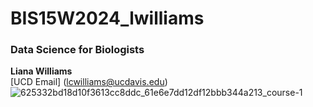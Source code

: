 # BIS15W2024_lwilliams
 ### Data Science for Biologists  
**Liana Williams**  
[UCD Email] (lcwilliams@ucdavis.edu)  
![625332bd18d10f3613cc8ddc_61e6e7dd12df12bbb344a213_course-1](https://github.com/lianacdubs/BIS15W2024_lwilliams/assets/139722683/3ebba0f3-2552-40b1-bbbc-d02a7a89401f)
